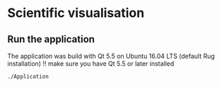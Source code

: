 # Scientific visualisation
## Run the application
The application was build with Qt 5.5 on Ubuntu 16.04 LTS (default Rug installation)
!! make sure you have Qt 5.5 or later installed 
```
./Application
```
